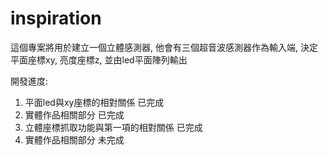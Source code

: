 # inspiration
 
這個專案將用於建立一個立體感測器, 他會有三個超音波感測器作為輸入端, 決定平面座標xy, 亮度座標z, 並由led平面陣列輸出

開發進度:
1. 平面led與xy座標的相對關係            已完成
2. 實體作品相關部分                     已完成
3. 立體座標抓取功能與第一項的相對關係     已完成
4. 實體作品相關部分                     未完成
